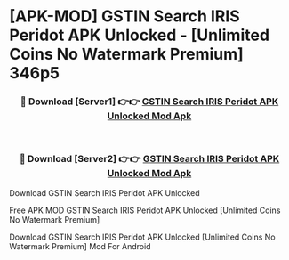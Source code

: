 # [APK-MOD] GSTIN Search   IRIS Peridot APK Unlocked - [Unlimited Coins No Watermark Premium] 346p5



<div align="center">
<h3>🔴 Download [Server1] 👉👉 <a href="https://momento.my/?title=GSTIN_Search___IRIS_Peridot_APK_Unlocked">GSTIN Search   IRIS Peridot APK Unlocked Mod Apk</a></h3><br>

<h3>🔴 Download [Server2] 👉👉 <a href="https://momento.my/?title=GSTIN_Search___IRIS_Peridot_APK_Unlocked">GSTIN Search   IRIS Peridot APK Unlocked Mod Apk</a></h3>
</div>



Download GSTIN Search   IRIS Peridot APK Unlocked 

Free APK MOD GSTIN Search   IRIS Peridot APK Unlocked [Unlimited Coins No Watermark Premium]

Download GSTIN Search   IRIS Peridot APK Unlocked [Unlimited Coins No Watermark Premium] Mod For Android
